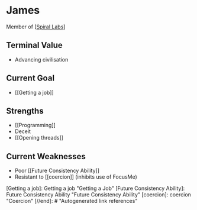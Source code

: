 # James

Member of [[Spiral Labs]]

## Terminal Value
- Advancing civilisation

## Current Goal

- [[Getting a job]]
 

## Strengths

- [[Programming]]
- Deceit
- [[Opening threads]]

## Current Weaknesses

- Poor [[Future Consistency Ability]]
- Resistant to [[coercion]] (inhibits use of FocusMe)




[//begin]: # "Autogenerated link references for markdown compatibility"
[Spiral Labs]: Spiral-Labs "Spiral Labs"
[Getting a job]: Getting a job "Getting a Job"
[Future Consistency Ability]: Future Consistency Ability "Future Consistency Ability"
[coercion]: coercion "Coercion"
[//end]: # "Autogenerated link references"